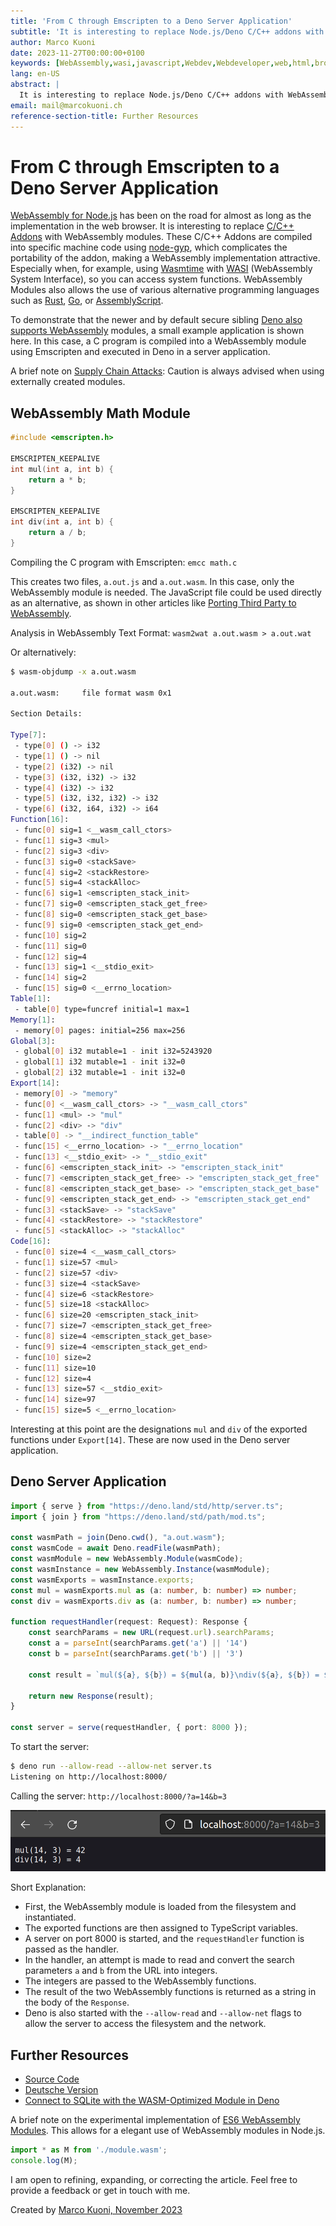 ```yaml
---
title: 'From C through Emscripten to a Deno Server Application'
subtitle: 'It is interesting to replace Node.js/Deno C/C++ addons with WebAssembly modules (portability, libraries, multilingualism)'
author: Marco Kuoni
date: 2023-11-27T00:00:00+0100
keywords: [WebAssembly,wasi,javascript,Webdev,Webdeveloper,web,html,browser,webapp,webapplication,webapplications,programming,coding,software,technology]
lang: en-US
abstract: |
  It is interesting to replace Node.js/Deno C/C++ addons with WebAssembly modules (portability, libraries, multilingualism)
email: mail@marcokuoni.ch
reference-section-title: Further Resources
---
```


# From C through Emscripten to a Deno Server Application
[WebAssembly for Node.js](https://nodejs.org/en/learn/getting-started/nodejs-with-webassembly) has been on the road for almost as long as the implementation in the web browser. It is interesting to replace [C/C++ Addons](https://nodejs.org/dist/latest-v20.x/docs/api/addons.html) with WebAssembly modules. These C/C++ Addons are compiled into specific machine code using [node-gyp](https://github.com/nodejs/node-gyp), which complicates the portability of the addon, making a WebAssembly implementation attractive. Especially when, for example, using [Wasmtime](https://docs.wasmtime.dev/) with [WASI](https://wasi.dev/) (WebAssembly System Interface), so you can access system functions. WebAssembly Modules also allows the use of various alternative programming languages such as [Rust](https://www.rust-lang.org/), [Go](https://golang.org/), or [AssemblyScript](https://www.assemblyscript.org/).

To demonstrate that the newer and by default secure sibling [Deno also supports WebAssembly](https://docs.deno.com/runtime/manual/runtime/webassembly#using-webassembly) modules, a small example application is shown here. In this case, a C program is compiled into a WebAssembly module using Emscripten and executed in Deno in a server application.

A brief note on [Supply Chain Attacks](https://www.fortinet.com/resources/cyberglossary/supply-chain-attacks): Caution is always advised when using externally created modules.

## WebAssembly Math Module
```c
#include <emscripten.h>

EMSCRIPTEN_KEEPALIVE
int mul(int a, int b) {
    return a * b;
}

EMSCRIPTEN_KEEPALIVE
int div(int a, int b) {
    return a / b;
}
```

Compiling the C program with Emscripten: `emcc math.c`

This creates two files, `a.out.js` and `a.out.wasm`. In this case, only the WebAssembly module is needed. The JavaScript file could be used directly as an alternative, as shown in other articles like [Porting Third Party to WebAssembly](https://medium.com/webassembly/porting-third-party-to-webassembly-46c2e4eb8cbe).

Analysis in WebAssembly Text Format: `wasm2wat a.out.wasm > a.out.wat`

Or alternatively:

```bash
$ wasm-objdump -x a.out.wasm

a.out.wasm:     file format wasm 0x1

Section Details:

Type[7]:
 - type[0] () -> i32
 - type[1] () -> nil
 - type[2] (i32) -> nil
 - type[3] (i32, i32) -> i32
 - type[4] (i32) -> i32
 - type[5] (i32, i32, i32) -> i32
 - type[6] (i32, i64, i32) -> i64
Function[16]:
 - func[0] sig=1 <__wasm_call_ctors>
 - func[1] sig=3 <mul>
 - func[2] sig=3 <div>
 - func[3] sig=0 <stackSave>
 - func[4] sig=2 <stackRestore>
 - func[5] sig=4 <stackAlloc>
 - func[6] sig=1 <emscripten_stack_init>
 - func[7] sig=0 <emscripten_stack_get_free>
 - func[8] sig=0 <emscripten_stack_get_base>
 - func[9] sig=0 <emscripten_stack_get_end>
 - func[10] sig=2
 - func[11] sig=0
 - func[12] sig=4
 - func[13] sig=1 <__stdio_exit>
 - func[14] sig=2
 - func[15] sig=0 <__errno_location>
Table[1]:
 - table[0] type=funcref initial=1 max=1
Memory[1]:
 - memory[0] pages: initial=256 max=256
Global[3]:
 - global[0] i32 mutable=1 - init i32=5243920
 - global[1] i32 mutable=1 - init i32=0
 - global[2] i32 mutable=1 - init i32=0
Export[14]:
 - memory[0] -> "memory"
 - func[0] <__wasm_call_ctors> -> "__wasm_call_ctors"
 - func[1] <mul> -> "mul"
 - func[2] <div> -> "div"
 - table[0] -> "__indirect_function_table"
 - func[15] <__errno_location> -> "__errno_location"
 - func[13] <__stdio_exit> -> "__stdio_exit"
 - func[6] <emscripten_stack_init> -> "emscripten_stack_init"
 - func[7] <emscripten_stack_get_free> -> "emscripten_stack_get_free"
 - func[8] <emscripten_stack_get_base> -> "emscripten_stack_get_base"
 - func[9] <emscripten_stack_get_end> -> "emscripten_stack_get_end"
 - func[3] <stackSave> -> "stackSave"
 - func[4] <stackRestore> -> "stackRestore"
 - func[5] <stackAlloc> -> "stackAlloc"
Code[16]:
 - func[0] size=4 <__wasm_call_ctors>
 - func[1] size=57 <mul>
 - func[2] size=57 <div>
 - func[3] size=4 <stackSave>
 - func[4] size=6 <stackRestore>
 - func[5] size=18 <stackAlloc>
 - func[6] size=20 <emscripten_stack_init>
 - func[7] size=7 <emscripten_stack_get_free>
 - func[8] size=4 <emscripten_stack_get_base>
 - func[9] size=4 <emscripten_stack_get_end>
 - func[10] size=2
 - func[11] size=10
 - func[12] size=4
 - func[13] size=57 <__stdio_exit>
 - func[14] size=97
 - func[15] size=5 <__errno_location>
 ```

Interesting at this point are the designations `mul` and `div` of the exported functions under `Export[14]`. These are now used in the Deno server application.

## Deno Server Application
```typescript
import { serve } from "https://deno.land/std/http/server.ts";
import { join } from "https://deno.land/std/path/mod.ts";

const wasmPath = join(Deno.cwd(), "a.out.wasm");
const wasmCode = await Deno.readFile(wasmPath);
const wasmModule = new WebAssembly.Module(wasmCode);
const wasmInstance = new WebAssembly.Instance(wasmModule);
const wasmExports = wasmInstance.exports;
const mul = wasmExports.mul as (a: number, b: number) => number;
const div = wasmExports.div as (a: number, b: number) => number;

function requestHandler(request: Request): Response {
    const searchParams = new URL(request.url).searchParams;
    const a = parseInt(searchParams.get('a') || '14')
    const b = parseInt(searchParams.get('b') || '3')

    const result = `mul(${a}, ${b}) = ${mul(a, b)}\ndiv(${a}, ${b}) = ${div(a, b)}`;

    return new Response(result);
}

const server = serve(requestHandler, { port: 8000 });
```

To start the server:

```bash
$ deno run --allow-read --allow-net server.ts
Listening on http://localhost:8000/
```

Calling the server: `http://localhost:8000/?a=14&b=3`

![Web Application](webapplication.png)

Short Explanation:
* First, the WebAssembly module is loaded from the filesystem and instantiated.
* The exported functions are then assigned to TypeScript variables.
* A server on port 8000 is started, and the `requestHandler` function is passed as the handler.
* In the handler, an attempt is made to read and convert the search parameters `a` and `b` from the URL into integers.
* The integers are passed to the WebAssembly functions.
* The result of the two WebAssembly functions is returned as a string in the body of the `Response`.
* Deno is also started with the `--allow-read` and `--allow-net` flags to allow the server to access the filesystem and the network.

## Further Resources
* [Source Code](https://github.com/marcokuoni/public_doc/tree/main/essays/11_from_c_through_emscripten_to_a_deno_server_application)
* [Deutsche Version](https://github.com/marcokuoni/public_doc/tree/main/essays/11_from_c_through_emscripten_to_a_deno_server_application/README.de.md)
* [Connect to SQLite with the WASM-Optimized Module in Deno](https://docs.deno.com/runtime/manual/basics/connecting_to_databases#connect-to-sqlite-with-the-wasm-optimized-module)

A brief note on the experimental implementation of [ES6 WebAssembly Modules](https://nodejs.org/api/esm.html#wasm-modules). This allows for a elegant use of WebAssembly modules in Node.js.

```javascript
import * as M from './module.wasm';
console.log(M);
```

I am open to refining, expanding, or correcting the article. Feel free to provide a feedback or get in touch with me.

Created by [Marco Kuoni, November 2023](https://marcokuoni.ch)
